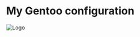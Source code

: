 # My Gentoo configuration
![Logo](https://upload.wikimedia.org/wikipedia/commons/4/48/Gentoo_Linux_logo_matte.svg)

